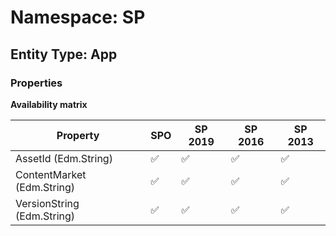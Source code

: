 # Namespace: SP

## Entity Type: App

### Properties

**Availability matrix**

Property | SPO | SP 2019 | SP 2016 | SP 2013
----------|-----|---------|---------|--------
AssetId (Edm.String) | ✅ | ✅ | ✅ | ✅
ContentMarket (Edm.String) | ✅ | ✅ | ✅ | ✅
VersionString (Edm.String) | ✅ | ✅ | ✅ | ✅

